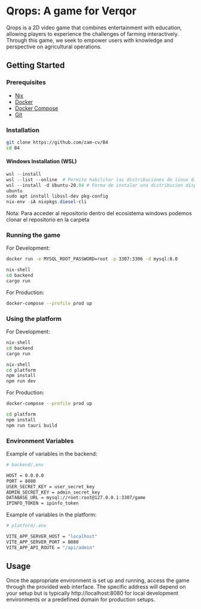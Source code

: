 # Qrops: A game for Verqor

Qrops is a 2D video game that combines entertainment with education, allowing players to experience the challenges of farming interactively. Through this game, we seek to empower users with knowledge and perspective on agricultural operations.

## Getting Started

### Prerequisites

- [Nix](https://nixos.org/download.html)
- [Docker](https://www.docker.com/get-started)
- [Docker Compose](https://docs.docker.com/compose/install/)
- [Git](https://git-scm.com/downloads)

### Installation

```bash
git clone https://github.com/zam-cv/B4
cd B4
```

#### Windows Installation (WSL)

```powershell
wsl --install
wsl --list --online  # Permite habilitar las distribuciones de linux disponibles
wsl --install -d Ubuntu-20.04 # Forma de instalar una distribucion disponible
ubuntu
sudo apt install libssl-dev pkg-config
nix-env -iA nixpkgs.diesel-cli
```
Nota: Para acceder al repositorio dentro del ecosistema windows podemos clonar el repositorio en la carpeta 


### Running the game

For Development:

```bash
docker run -e MYSQL_ROOT_PASSWORD=root -p 3307:3306 -d mysql:8.0
```

```bash
nix-shell
cd backend
cargo run
```

For Production:

```bash
docker-compose --profile prod up
```

### Using the platform

For Development:

```bash
nix-shell
cd backend
cargo run
```

```bash
nix-shell
cd platform
npm install
npm run dev
```

For Production:

```bash
docker-compose --profile prod up
```

```bash
cd platform
npm install
npm run tauri build
```

### Environment Variables

Example of variables in the backend:

```bash
# backend/.env

HOST = 0.0.0.0
PORT = 8080
USER_SECRET_KEY = user_secret_key
ADMIN_SECRET_KEY = admin_secret_key
DATABASE_URL = mysql://root:root@127.0.0.1:3307/game
IPINFO_TOKEN = ipinfo_token
```

Example of variables in the platform:

```bash
# platform/.env

VITE_APP_SERVER_HOST = "localhost"
VITE_APP_SERVER_PORT = 8080
VITE_APP_API_ROUTE = "/api/admin"
```

## Usage

Once the appropriate environment is set up and running, access the game through the provided web interface. The specific address will depend on your setup but is typically http://localhost:8080 for local development environments or a predefined domain for production setups.
